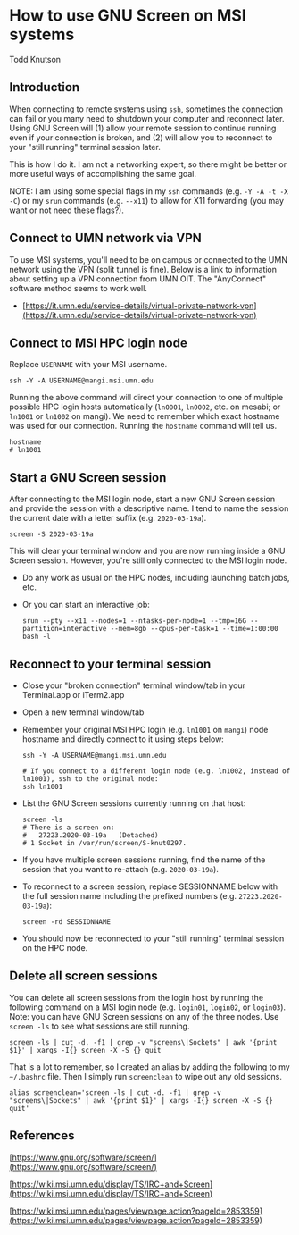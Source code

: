# How to use GNU Screen on MSI systems

Todd Knutson  
 



## Introduction

When connecting to remote systems using `ssh`, sometimes the connection can fail or you many need to shutdown your computer and reconnect later. Using GNU Screen will (1) allow your remote session to continue running even if your connection is broken, and (2) will allow you to reconnect to your "still running" terminal session later.


This is how I do it. I am not a networking expert, so there might be better or more useful ways of accomplishing the same goal.

NOTE: I am using some special flags in my `ssh` commands (e.g. `-Y -A -t -X -C`) or my `srun` commands (e.g. `--x11`) to allow for X11 forwarding (you may want or not need these flags?). 

## Connect to UMN network via VPN

To use MSI systems, you'll need to be on campus or connected to the UMN network using the VPN (split tunnel is fine). Below is a link to information about setting up a VPN connection from UMN OIT. The "AnyConnect" software method seems to work well.

* [https://it.umn.edu/service-details/virtual-private-network-vpn](https://it.umn.edu/service-details/virtual-private-network-vpn)



## Connect to MSI HPC login node

Replace `USERNAME` with your MSI username.

```
ssh -Y -A USERNAME@mangi.msi.umn.edu
```



Running the above command will direct your connection to one of multiple possible HPC login hosts automatically (`ln0001`, `ln0002`, etc. on mesabi; or `ln1001` or `ln1002` on mangi). We need to remember which exact hostname was used for our connection. Running the `hostname` command will tell us.

```
hostname
# ln1001
```



## Start a GNU Screen session

After connecting to the MSI login node, start a new GNU Screen session and provide the session with a descriptive name. I tend to name the session the current date with a letter suffix (e.g. `2020-03-19a`).

```
screen -S 2020-03-19a
```

This will clear your terminal window and you are now running inside a GNU Screen session. However, you're still only connected to the MSI login node.



* Do any work as usual on the HPC nodes, including launching batch jobs, etc.
* Or you can start an interactive job:

	```	
	srun --pty --x11 --nodes=1 --ntasks-per-node=1 --tmp=16G --partition=interactive --mem=8gb --cpus-per-task=1 --time=1:00:00 bash -l
	```


## Reconnect to your terminal session

* Close your "broken connection" terminal window/tab in your Terminal.app or iTerm2.app
* Open a new terminal window/tab
* Remember your original MSI HPC login (e.g. `ln1001` on `mangi`) node hostname and directly connect to it using steps below:

	```
	ssh -Y -A USERNAME@mangi.msi.umn.edu
	
	# If you connect to a different login node (e.g. ln1002, instead of ln1001), ssh to the original node:
	ssh ln1001
	```

* List the GNU Screen sessions currently running on that host:
	
	```
	screen -ls
	# There is a screen on:
	# 	27223.2020-03-19a	(Detached)
	# 1 Socket in /var/run/screen/S-knut0297.
	```

* If you have multiple screen sessions running, find the name of the session that you want to re-attach (e.g. `2020-03-19a`).
* To reconnect to a screen session, replace SESSIONNAME below with the full session name including the prefixed numbers (e.g. `27223.2020-03-19a`):

	```
	screen -rd SESSIONNAME
	```

* You should now be reconnected to your "still running" terminal session on the HPC node.





## Delete all screen sessions

You can delete all screen sessions from the login host by running the following command on a MSI login node (e.g. `login01`, `login02`, or `login03`). Note: you can have GNU Screen sessions on any of the three nodes. Use `screen -ls` to see what sessions are still running.

```
screen -ls | cut -d. -f1 | grep -v "screens\|Sockets" | awk '{print $1}' | xargs -I{} screen -X -S {} quit
```

That is a lot to remember, so I created an alias by adding the following to my `~/.bashrc` file. Then I simply run `screenclean` to wipe out any old sessions.

```
alias screenclean='screen -ls | cut -d. -f1 | grep -v "screens\|Sockets" | awk '{print $1}' | xargs -I{} screen -X -S {} quit'
```





## References

[https://www.gnu.org/software/screen/](https://www.gnu.org/software/screen/)

[https://wiki.msi.umn.edu/display/TS/IRC+and+Screen](https://wiki.msi.umn.edu/display/TS/IRC+and+Screen)

[https://wiki.msi.umn.edu/pages/viewpage.action?pageId=2853359](https://wiki.msi.umn.edu/pages/viewpage.action?pageId=2853359)

